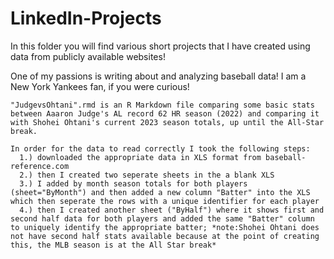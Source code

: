 # LinkedIn-Projects


In this folder you will find various short projects that I have created using data from publicly available websites!

One of my passions is writing about and analyzing baseball data! I am a New York Yankees fan, if you were curious!

    "JudgevsOhtani".rmd is an R Markdown file comparing some basic stats between Aaaron Judge's AL record 62 HR season (2022) and comparing it with Shohei Ohtani's current 2023 season totals, up until the All-Star break.

    In order for the data to read correctly I took the following steps:
      1.) downloaded the appropriate data in XLS format from baseball-reference.com
      2.) then I created two seperate sheets in the a blank XLS
      3.) I added by month season totals for both players (sheet="ByMonth") and then added a new column "Batter" into the XLS which then seperate the rows with a unique identifier for each player 
      4.) then I created another sheet ("ByHalf") where it shows first and second half data for both players and added the same "Batter" column to uniquely identify the appropriate batter; *note:Shohei Ohtani does not have second half stats available because at the point of creating this, the MLB season is at the All Star break*
      
